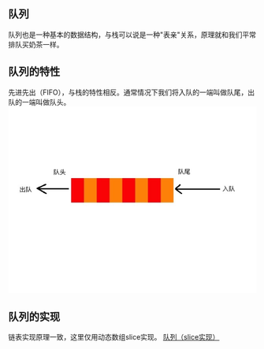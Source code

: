 ## 队列
队列也是一种基本的数据结构，与栈可以说是一种"表亲"关系，原理就和我们平常排队买奶茶一样。

## 队列的特性
先进先出（FIFO），与栈的特性相反。通常情况下我们将入队的一端叫做队尾，出队的一端叫做队头。
![](../../images/25.jpg)

## 队列的实现
链表实现原理一致，这里仅用动态数组slice实现。
[队列（slice实现）](../../code/05/queue/queue.go)